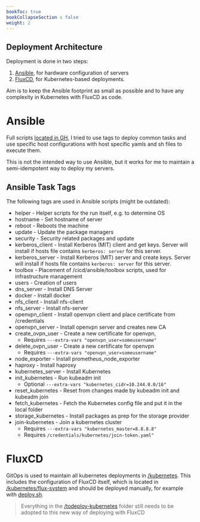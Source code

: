 ```yaml
---
bookToc: true
bookCollapseSection : false
weight: 2
---
```


## Deployment Architecture
Deployment is done in two steps:
1. [Ansible](https://www.ansible.com/), for hardware configuration of servers
2. [FluxCD](https://fluxcd.io/), for Kubernetes-based deployments. 

Aim is to keep the Ansible footprint as small as possible and to have any complexity in Kubernetes with FluxCD as code.


# Ansible
Full scripts [located in GH](https://github.com/basraven/la1r/tree/rick/cicd/ansible), I tried to use tags to deploy common tasks and use specific host configurations with host specific yamls and sh files to execute them.

This is not the intended way to use Ansible, but it works for me to maintain a semi-idempotent way to deploy my servers.

## Ansible Task Tags
The following tags are used in Ansible scripts (might be outdated):
* helper                - Helper scripts for the run itself, e.g. to determine OS
* hostname              - Set hostname of server
* reboot                - Reboots the machine
* update                - Update the package managers
* security              - Security related packages and update
* kerberos_client       - Install Kerberos (MIT) client and get keys. Server will install if hosts file contains ```kerberos: server``` for this server.
* kerberos_server       - Install Kerberos (MIT) server and create keys. Server will install if hosts file contains ```kerberos: server``` for this server.
* toolbox               - Placement of /cicd/ansible/toolbox scripts, used for infrastructure management
* users                 - Creation of users
* dns_server            - Install DNS Server
* docker                - Install docker
* nfs_client            - Install nfs-client
* nfs_server            - Install nfs-server
* openvpn_client        - Install openvpn client and place certificate from /credentials
* openvpn_server        - Install openvpn server and creates new CA
* create_ovpn_user      - Create a new certificate for openvpn,
  * Requires ```---extra-vars "openvpn_user=someusername"```
* delete_ovpn_user   - Create a new certificate for openvpn
  * Requires ```---extra-vars "openvpn_user=someusername"```
* node_exporter         - Install prometheus_node_exporter
* haproxy               - Install haproxy
* kubernetes_server     - Install Kubernetes
* init_kubernetes       - Run kubeadm init
  * Optional ```---extra-vars "kubernetes_cidr=10.244.0.0/16"```
* reset_kubernetes      - Reset from changes made by kubeadm init and kubeadm join
* fetch_kubernetes      - Fetch the Kubernetes config file and put it in the local folder
* storage_kubernetes    - Install packages as prep for the storage provider
* join-kubernetes       - Join a kubernetes cluster
  * Requires ```---extra-vars "kubernetes_master=8.8.8.8"```
  * Requires ```/credentials/kubernetes/join-token.yaml"```


# FluxCD
GitOps is used to maintain all kubernetes deployments in [/kubernetes](https://github.com/basraven/la1r/tree/rick/kubernetes). This includes the configuration of FluxCD itself, which is located in [/kubernetes/flux-system](https://github.com/basraven/la1r/tree/rick/kubernetes/flux-system) and should be deployed manually, for example with [deploy.sh](https://github.com/basraven/la1r/blob/rick/kubernetes/flux-system/deploy.sh).

> Everything in the [/todeploy-kubernetes](https://github.com/basraven/la1r/tree/rick/todeploy-kubernetes) folder still needs to be adopted to this new way of deploying with FluxCD
